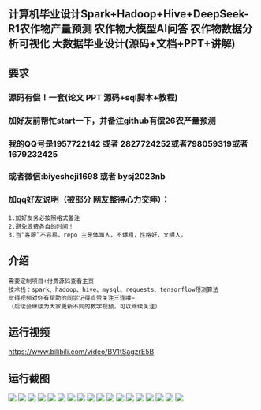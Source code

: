 ## 计算机毕业设计Spark+Hadoop+Hive+DeepSeek-R1农作物产量预测 农作物大模型AI问答 农作物数据分析可视化 大数据毕业设计(源码+文档+PPT+讲解)

## 要求
### 源码有偿！一套(论文 PPT 源码+sql脚本+教程)

### 
### 加好友前帮忙start一下，并备注github有偿26农产量预测
### 我的QQ号是1957722142 或者 2827724252或者798059319或者 1679232425
### 或者微信:biyesheji1698 或者 bysj2023nb



### 加qq好友说明（被部分 网友整得心力交瘁）：
    1.加好友务必按照格式备注
    2.避免浪费各自的时间！
    3.当“客服”不容易，repo 主是体面人，不爆粗，性格好，文明人。
## 介绍

```
需要定制项目+付费源码查看主页
技术栈：spark、hadoop、hive、mysql、requests、tensorflow预测算法
觉得视频对你有帮助的同学记得点赞关注三连哦~
（后续会继续为大家更新不同的教学视频，可以继续关注）
```



## 运行视频
https://www.bilibili.com/video/BV1tSagzrE5B

## 运行截图
![](1.png)
![](2.png)
![](3.png)
![](4.png)
![](5.png)
![](6.png)
![](7.png)
![](8.png)
![](9.png)
![](10.png)
![](11.png)
![](12.png)
![](13.png)
![](14.png)
![](15.png)
![](16.png)
![](17.png)
![](18.png)










